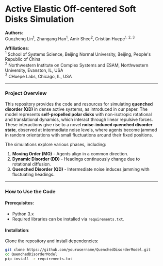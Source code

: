 # Active Elastic Off-centered Soft Disks Simulation

**Authors**:  
Guozheng Lin<sup>1</sup>, Zhangang Han<sup>1</sup>, Amir Shee<sup>2</sup>, Cristián Huepe<sup>1, 2, 3</sup>

**Affiliations**:  
<sup>1</sup> School of Systems Science, Beijing Normal University, Beijing, People's Republic of China  
<sup>2</sup> Northwestern Institute on Complex Systems and ESAM, Northwestern University, Evanston, IL, USA  
<sup>3</sup> CHuepe Labs, Chicago, IL, USA

---

### Project Overview

This repository provides the code and resources for simulating **quenched disorder (QD)** in dense active systems, as introduced in our paper. The model represents **self-propelled polar disks** with non-isotropic rotational and translational dynamics, which interact through linear repulsive forces. These interactions give rise to a novel **noise-induced quenched disorder state**, observed at intermediate noise levels, where agents become jammed in random orientations with small fluctuations around their fixed positions.

The simulations explore various phases, including:
1. **Moving Order (MO)** - Agents align in a common direction.
2. **Dynamic Disorder (DD)** - Headings continuously change due to rotational diffusion.
3. **Quenched Disorder (QD)** - Intermediate noise induces jamming with fluctuating headings.

---

### How to Use the Code

#### Prerequisites:
- Python 3.x
- Required libraries can be installed via `requirements.txt`.

#### Installation:
Clone the repository and install dependencies:

```bash
git clone https://github.com/yourusername/QuenchedDisorderModel.git
cd QuenchedDisorderModel
pip install -r requirements.txt
